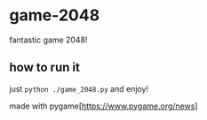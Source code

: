 # game-2048
fantastic game 2048!

## how to run it
just `python ./game_2048.py` and enjoy!

made with pygame[https://www.pygame.org/news]
